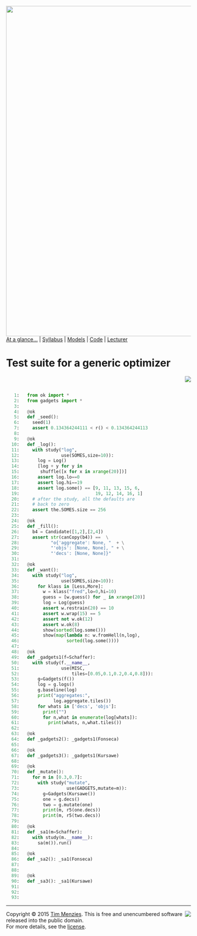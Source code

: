 [<img width=900 src="https://raw.githubusercontent.com/txt/mase/master/img/banner1.png">](https://github.com/txt/mase/blob/master/README.md)   
[At a glance...](https://github.com/txt/mase/blob/master/OVERVIEW.md) |
[Syllabus](https://github.com/txt/mase/blob/master/SYLLABUS.md) |
[Models](https://github.com/txt/mase/blob/master/MODELS.md) |
[Code](https://github.com/txt/mase/tree/master/src) |
[Lecturer](http://menzies.us) 



# Test suite for a generic optimizer

<a href="gadgetsok.py#L10-L102"><img align=right src="http://www.hungarianreference.com/i/arrow_out.gif"></a><br clear=all>
```python

   1:   from ok import *
   2:   from gadgets import *
   3:   
   4:   @ok
   5:   def _seed():
   6:     seed(1)
   7:     assert 0.134364244111 < r() < 0.134364244113 
   8:   
   9:   @ok
  10:   def _log():
  11:     with study("log",
  12:                use(SOMES,size=10)):
  13:       log = Log()
  14:       [log + y for y in
  15:        shuffle([x for x in xrange(20)])]
  16:       assert log.lo==0
  17:       assert log.hi==19
  18:       assert log.some() == [9, 11, 13, 15, 6,
  19:                             19, 12, 14, 16, 1]
  20:     # after the study, all the defaults are
  21:     # back to zero
  22:     assert the.SOMES.size == 256
  23:   
  24:   @ok
  25:   def _fill():
  26:     b4 = Candidate([1,2],[2,4])
  27:     assert str(canCopy(b4)) ==  \
  28:            "o{'aggregate': None, "  + \
  29:            "'objs': [None, None], " + \
  30:            "'decs': [None, None]}"
  31:   
  32:   @ok
  33:   def _want():
  34:     with study("log",
  35:                use(SOMES,size=10)):
  36:       for klass in [Less,More]:
  37:         w = klass("fred",lo=0,hi=10)
  38:         guess = [w.guess() for _ in xrange(20)]
  39:         log = Log(guess)
  40:         assert w.restrain(20) == 10
  41:         assert w.wrap(15) == 5
  42:         assert not w.ok(12)
  43:         assert w.ok(8)
  44:         show(sorted(log.some()))
  45:         show(map(lambda n: w.fromHell(n,log),
  46:                  sorted(log.some())))
  47:   
  48:   @ok
  49:   def _gadgets1(f=Schaffer):
  50:     with study(f.__name__,
  51:                use(MISC,
  52:                    tiles=[0.05,0.1,0.2,0.4,0.8])):
  53:       g=Gadgets(f())
  54:       log = g.logs()
  55:       g.baseline(log)
  56:       print("aggregates:",
  57:             log.aggregate.tiles())
  58:       for whats in ['decs', 'objs']:
  59:         print("")
  60:         for n,what in enumerate(log[whats]):
  61:           print(whats, n,what.tiles())
  62:   
  63:   @ok
  64:   def _gadgets2(): _gadgets1(Fonseca)
  65:   
  66:   @ok
  67:   def _gadgets3(): _gadgets1(Kursawe)
  68:   
  69:   @ok
  70:   def _mutate():
  71:     for m in [0.3,0.7]:
  72:       with study("mutate",
  73:                  use(GADGETS,mutate=m)):
  74:         g=Gadgets(Kursawe())
  75:         one = g.decs()
  76:         two = g.mutate(one)
  77:         print(m, r5(one.decs))
  78:         print(m, r5(two.decs))
  79:   
  80:   @ok
  81:   def _sa1(m=Schaffer):
  82:     with study(m.__name__):
  83:       sa(m()).run()
  84:   
  85:   @ok
  86:   def _sa2(): _sa1(Fonseca)
  87:   
  88:   
  89:   @ok
  90:   def _sa3(): _sa1(Kursawe)
  91:   
  92:   
  93:       
```


_________

<img align=right src="https://raw.githubusercontent.com/txt/mase/master/img/pd-icon.png">Copyright © 2015 [Tim Menzies](http://menzies.us).
This is free and unencumbered software released into the public domain.   
For more details, see the [license](https://github.com/txt/mase/blob/master/LICENSE.md).

